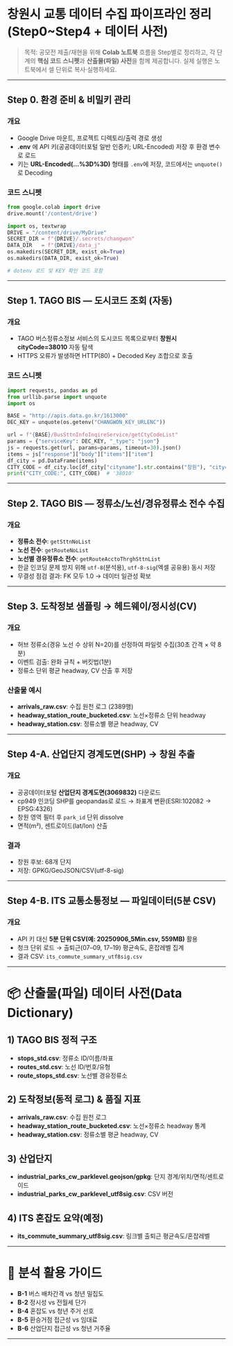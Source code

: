 # 창원시 교통 데이터 수집 파이프라인 정리 (Step0\~Step4 + 데이터 사전)

> 목적: 공모전 제출/재현을 위해 **Colab 노트북** 흐름을 Step별로 정리하고, 각 단계의 **핵심 코드 스니펫**과 **산출물(파일) 사전**을 함께 제공합니다. 실제 실행은 노트북에서 셀 단위로 복사·실행하세요.

---

## Step 0. 환경 준비 & 비밀키 관리

### 개요

* Google Drive 마운트, 프로젝트 디렉토리/출력 경로 생성
* **.env** 에 API 키(공공데이터포털 일반 인증키; URL-Encoded) 저장 후 환경 변수로 로드
* 키는 **URL-Encoded(…%3D%3D)** 형태를 `.env`에 저장, 코드에서는 `unquote()` 로 Decoding

### 코드 스니펫

```python
from google.colab import drive
drive.mount('/content/drive')

import os, textwrap
DRIVE = "/content/drive/MyDrive"
SECRET_DIR = f"{DRIVE}/.secrets/changwon"
DATA_DIR   = f"{DRIVE}/data_j"
os.makedirs(SECRET_DIR, exist_ok=True)
os.makedirs(DATA_DIR, exist_ok=True)

# dotenv 로드 및 KEY 확인 코드 포함
```

---

## Step 1. TAGO BIS — 도시코드 조회 (자동)

### 개요

* TAGO 버스정류소정보 서비스의 도시코드 목록으로부터 **창원시 cityCode=38010** 자동 탐색
* HTTPS 오류가 발생하면 HTTP(80) + Decoded Key 조합으로 호출

### 코드 스니펫

```python
import requests, pandas as pd
from urllib.parse import unquote
import os

BASE = "http://apis.data.go.kr/1613000"
DEC_KEY = unquote(os.getenv("CHANGWON_KEY_URLENC"))

url = f"{BASE}/BusSttnInfoInqireService/getCtyCodeList"
params = {"serviceKey": DEC_KEY, "_type": "json"}
js = requests.get(url, params=params, timeout=30).json()
items = js["response"]["body"]["items"]["item"]
df_city = pd.DataFrame(items)
CITY_CODE = df_city.loc[df_city["cityname"].str.contains("창원"), "citycode"].iloc[0]
print("CITY_CODE:", CITY_CODE)  # '38010'
```

---

## Step 2. TAGO BIS — 정류소/노선/경유정류소 전수 수집

### 개요

* **정류소 전수**: `getSttnNoList`
* **노선 전수**: `getRouteNoList`
* **노선별 경유정류소 전수**: `getRouteAcctoThrghSttnList`
* 한글 인코딩 문제 방지 위해 `utf-8`(분석용), `utf-8-sig`(엑셀 공유용) 동시 저장
* 무결성 점검 결과: FK 모두 1.0 → 데이터 일관성 확보

---

## Step 3. 도착정보 샘플링 → 헤드웨이/정시성(CV)

### 개요

* 허브 정류소(경유 노선 수 상위 N=20)를 선정하여 파일럿 수집(30초 간격 × 약 8분)
* 이벤트 검출: 완화 규칙 + 버킷법(1분)
* 정류소 단위 평균 headway, CV 산출 후 저장

### 산출물 예시

* **arrivals\_raw\.csv**: 수집 원천 로그 (2389행)
* **headway\_station\_route\_bucketed.csv**: 노선×정류소 단위 headway
* **headway\_station.csv**: 정류소별 평균 headway, CV

---

## Step 4-A. 산업단지 경계도면(SHP) → 창원 추출

### 개요

* 공공데이터포털 **산업단지 경계도면(3069832)** 다운로드
* cp949 인코딩 SHP를 geopandas로 로드 → 좌표계 변환(ESRI:102082 → EPSG:4326)
* 창원 영역 필터 후 `park_id` 단위 dissolve
* 면적(m²), 센트로이드(lat/lon) 산출

### 결과

* 창원 후보: 68개 단지
* 저장: GPKG/GeoJSON/CSV(utf-8-sig)

---

## Step 4-B. ITS 교통소통정보 — 파일데이터(5분 CSV)

### 개요

* API 키 대신 **5분 단위 CSV(예: 20250906\_5Min.csv, 559MB)** 활용
* 청크 단위 로드 → 출퇴근(07–09, 17–19) 평균속도, 혼잡레벨 집계
* 결과 CSV: `its_commute_summary_utf8sig.csv`

---

# 📦 산출물(파일) 데이터 사전(Data Dictionary)

## 1) TAGO BIS 정적 구조

* **stops\_std.csv**: 정류소 ID/이름/좌표
* **routes\_std.csv**: 노선 ID/번호/유형
* **route\_stops\_std.csv**: 노선별 경유정류소

## 2) 도착정보(동적 로그) & 품질 지표

* **arrivals\_raw\.csv**: 수집 원천 로그
* **headway\_station\_route\_bucketed.csv**: 노선×정류소 headway 통계
* **headway\_station.csv**: 정류소별 평균 headway, CV

## 3) 산업단지

* **industrial\_parks\_cw\_parklevel.geojson/gpkg**: 단지 경계/위치/면적/센트로이드
* **industrial\_parks\_cw\_parklevel\_utf8sig.csv**: CSV 버전

## 4) ITS 혼잡도 요약(예정)

* **its\_commute\_summary\_utf8sig.csv**: 링크별 출퇴근 평균속도/혼잡레벨

---

# 🔗 분석 활용 가이드

* **B-1** 버스 배차간격 vs 청년 밀집도
* **B-2** 정시성 vs 전월세 단가
* **B-4** 혼잡도 vs 청년 주거 선호
* **B-5** 환승거점 접근성 vs 임대료
* **B-6** 산업단지 접근성 vs 청년 거주율

---
